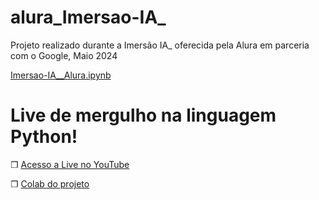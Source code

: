 # alura_Imersao-IA_

Projeto realizado durante a Imersão IA_ oferecida pela Alura em parceria com o Google, Maio 2024

[Imersao-IA__Alura.ipynb](/Aulão_de_Python.ipynb)

# Live de mergulho na linguagem Python!

❐ [Acesso a Live no YouTube](https://www.youtube.com/watch?v=j_0HRH7gZtA)

❐ [Colab do projeto](https://colab.research.google.com/github/dcampos90/alura_Imers-o-IA_/blob/main/Aul%C3%A3o_de_Python.ipynb) 
